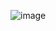 ![image](https://github.com/semihdursungul/front-end-source-codes/assets/114025283/b2cacb6c-727d-4b7c-9205-938333b25e2a)
